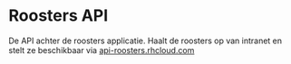 # Roosters API

De API achter de roosters applicatie. Haalt de roosters op van intranet en stelt ze beschikbaar via [api-roosters.rhcloud.com](https://api-roosters.rhcloud.com/)